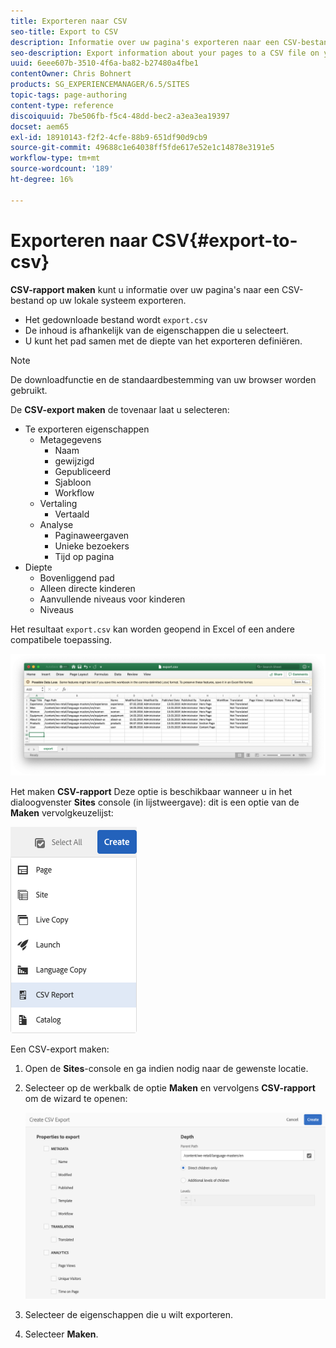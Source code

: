 ```yaml
---
title: Exporteren naar CSV
seo-title: Export to CSV
description: Informatie over uw pagina's exporteren naar een CSV-bestand op uw lokale systeem
seo-description: Export information about your pages to a CSV file on your local system
uuid: 6eee607b-3510-4f6a-ba82-b27480a4fbe1
contentOwner: Chris Bohnert
products: SG_EXPERIENCEMANAGER/6.5/SITES
topic-tags: page-authoring
content-type: reference
discoiquuid: 7be506fb-f5c4-48dd-bec2-a3ea3ea19397
docset: aem65
exl-id: 18910143-f2f2-4cfe-88b9-651df90d9cb9
source-git-commit: 49688c1e64038ff5fde617e52e1c14878e3191e5
workflow-type: tm+mt
source-wordcount: '189'
ht-degree: 16%

---
```


# Exporteren naar CSV{#export-to-csv}

**CSV-rapport maken** kunt u informatie over uw pagina&#39;s naar een CSV-bestand op uw lokale systeem exporteren.

* Het gedownloade bestand wordt `export.csv`
* De inhoud is afhankelijk van de eigenschappen die u selecteert.
* U kunt het pad samen met de diepte van het exporteren definiëren.

>[!NOTE]
>
>De downloadfunctie en de standaardbestemming van uw browser worden gebruikt.

De **CSV-export maken** de tovenaar laat u selecteren:

* Te exporteren eigenschappen
   * Metagegevens
      * Naam
      * gewijzigd
      * Gepubliceerd
      * Sjabloon
      * Workflow
   * Vertaling
      * Vertaald
   * Analyse
      * Paginaweergaven
      * Unieke bezoekers
      * Tijd op pagina
* Diepte
   * Bovenliggend pad
   * Alleen directe kinderen
   * Aanvullende niveaus voor kinderen
   * Niveaus

Het resultaat `export.csv` kan worden geopend in Excel of een andere compatibele toepassing.

![etc-01](assets/etc-01.png)

Het maken **CSV-rapport** Deze optie is beschikbaar wanneer u in het dialoogvenster **Sites** console (in lijstweergave): dit is een optie van de **Maken** vervolgkeuzelijst:

![etc-02](assets/etc-02.png)

Een CSV-export maken:

1. Open de **Sites**-console en ga indien nodig naar de gewenste locatie.
1. Selecteer op de werkbalk de optie **Maken** en vervolgens **CSV-rapport** om de wizard te openen:

   ![etc-03](assets/etc-03.png)

1. Selecteer de eigenschappen die u wilt exporteren.
1. Selecteer **Maken**.
